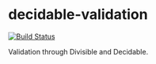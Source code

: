 # decidable-validation

[![Build Status](https://travis-ci.org/fizruk/decidable-validation.svg?branch=master)](https://travis-ci.org/fizruk/decidable-validation)

Validation through Divisible and Decidable.
